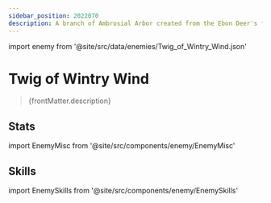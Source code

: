 ```yaml
---
sidebar_position: 2022070
description: A branch of Ambrosial Arbor created from the Ebon Deer's footprint
---
```


import enemy from '@site/src/data/enemies/Twig_of_Wintry_Wind.json'

# Twig of Wintry Wind
<blockquote>{frontMatter.description}</blockquote>

## Stats

import EnemyMisc from '@site/src/components/enemy/EnemyMisc'

<EnemyMisc enemy={enemy} variant={0} />

## Skills

import EnemySkills from '@site/src/components/enemy/EnemySkills'

<EnemySkills enemy={enemy} variant={0} />
